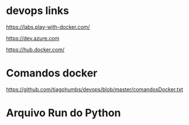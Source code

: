 # devops links

https://labs.play-with-docker.com/

https://dev.azure.com

https://hub.docker.com/


# Comandos docker

https://github.com/tiagohumbs/devops/blob/master/comandosDocker.txt

# Arquivo Run do Python


